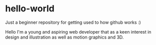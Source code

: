# hello-world
Just a beginner repository for getting used to how github works :)

Hello I'm a young and aspiring web developer that as a keen interest in design and illustration as well as motion graphics and 3D.
